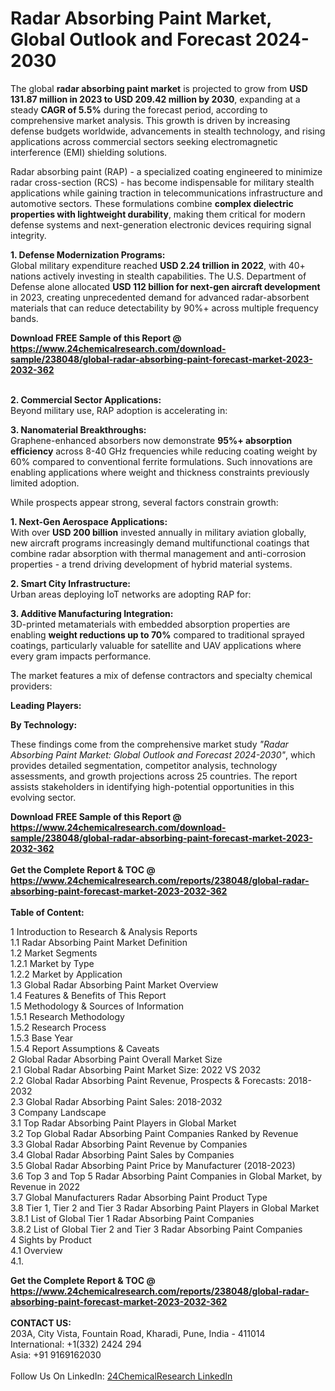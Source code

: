 <h1>Radar Absorbing Paint Market, Global Outlook and Forecast 2024-2030</h1><p>The global <strong>radar absorbing paint market</strong> is projected to grow from <strong>USD 131.87 million in 2023 to USD 209.42 million by 2030</strong>, expanding at a steady <strong>CAGR of 5.5%</strong> during the forecast period, according to comprehensive market analysis. This growth is driven by increasing defense budgets worldwide, advancements in stealth technology, and rising applications across commercial sectors seeking electromagnetic interference (EMI) shielding solutions.</p><p>Radar absorbing paint (RAP) - a specialized coating engineered to minimize radar cross-section (RCS) - has become indispensable for military stealth applications while gaining traction in telecommunications infrastructure and automotive sectors. These formulations combine <strong>complex dielectric properties with lightweight durability</strong>, making them critical for modern defense systems and next-generation electronic devices requiring signal integrity.</p><p><strong>1. Defense Modernization Programs:</strong><br>
Global military expenditure reached <strong>USD 2.24 trillion in 2022</strong>, with 40+ nations actively investing in stealth capabilities. The U.S. Department of Defense alone allocated <strong>USD 112 billion for next-gen aircraft development</strong> in 2023, creating unprecedented demand for advanced radar-absorbent materials that can reduce detectability by 90%+ across multiple frequency bands.</p><div><b>Download FREE Sample of this Report @ 
            <a href="https://www.24chemicalresearch.com/download-sample/238048/global-radar-absorbing-paint-forecast-market-2023-2032-362">
            https://www.24chemicalresearch.com/download-sample/238048/global-radar-absorbing-paint-forecast-market-2023-2032-362</a></b></div><br><p><strong>2. Commercial Sector Applications:</strong><br>
Beyond military use, RAP adoption is accelerating in:
</p><p><strong>3. Nanomaterial Breakthroughs:</strong><br>
Graphene-enhanced absorbers now demonstrate <strong>95%+ absorption efficiency</strong> across 8-40 GHz frequencies while reducing coating weight by 60% compared to conventional ferrite formulations. Such innovations are enabling applications where weight and thickness constraints previously limited adoption.</p><p>While prospects appear strong, several factors constrain growth:</p><p><strong>1. Next-Gen Aerospace Applications:</strong><br>
With over <strong>USD 200 billion</strong> invested annually in military aviation globally, new aircraft programs increasingly demand multifunctional coatings that combine radar absorption with thermal management and anti-corrosion properties - a trend driving development of hybrid material systems.</p><p><strong>2. Smart City Infrastructure:</strong><br>
Urban areas deploying IoT networks are adopting RAP for:
</p><p><strong>3. Additive Manufacturing Integration:</strong><br>
3D-printed metamaterials with embedded absorption properties are enabling <strong>weight reductions up to 70%</strong> compared to traditional sprayed coatings, particularly valuable for satellite and UAV applications where every gram impacts performance.</p><p>The market features a mix of defense contractors and specialty chemical providers:</p><p><strong>Leading Players:</strong>
</p><p><strong>By Technology:</strong>
</p><p>These findings come from the comprehensive market study <em>"Radar Absorbing Paint Market: Global Outlook and Forecast 2024-2030"</em>, which provides detailed segmentation, competitor analysis, technology assessments, and growth projections across 25 countries. The report assists stakeholders in identifying high-potential opportunities in this evolving sector.</p><div><b>Download FREE Sample of this Report @ 
            <a href="https://www.24chemicalresearch.com/download-sample/238048/global-radar-absorbing-paint-forecast-market-2023-2032-362">
            https://www.24chemicalresearch.com/download-sample/238048/global-radar-absorbing-paint-forecast-market-2023-2032-362</a></b></div><br><div><b>Get the Complete Report & TOC @ 
            <a href="https://www.24chemicalresearch.com/reports/238048/global-radar-absorbing-paint-forecast-market-2023-2032-362">
            https://www.24chemicalresearch.com/reports/238048/global-radar-absorbing-paint-forecast-market-2023-2032-362</a></b></div><br>
            <b>Table of Content:</b><p>1 Introduction to Research & Analysis Reports<br />
    1.1 Radar Absorbing Paint Market Definition<br />
    1.2 Market Segments<br />
        1.2.1 Market by Type<br />
        1.2.2 Market by Application<br />
    1.3 Global Radar Absorbing Paint Market Overview<br />
    1.4 Features & Benefits of This Report<br />
    1.5 Methodology & Sources of Information<br />
        1.5.1 Research Methodology<br />
        1.5.2 Research Process<br />
        1.5.3 Base Year<br />
        1.5.4 Report Assumptions & Caveats<br />
2 Global Radar Absorbing Paint Overall Market Size<br />
    2.1 Global Radar Absorbing Paint Market Size: 2022 VS 2032<br />
    2.2 Global Radar Absorbing Paint Revenue, Prospects & Forecasts: 2018-2032<br />
    2.3 Global Radar Absorbing Paint Sales: 2018-2032<br />
3 Company Landscape<br />
    3.1 Top Radar Absorbing Paint Players in Global Market<br />
    3.2 Top Global Radar Absorbing Paint Companies Ranked by Revenue<br />
    3.3 Global Radar Absorbing Paint Revenue by Companies<br />
    3.4 Global Radar Absorbing Paint Sales by Companies<br />
    3.5 Global Radar Absorbing Paint Price by Manufacturer (2018-2023)<br />
    3.6 Top 3 and Top 5 Radar Absorbing Paint Companies in Global Market, by Revenue in 2022<br />
    3.7 Global Manufacturers Radar Absorbing Paint Product Type<br />
    3.8 Tier 1, Tier 2 and Tier 3 Radar Absorbing Paint Players in Global Market<br />
        3.8.1 List of Global Tier 1 Radar Absorbing Paint Companies<br />
        3.8.2 List of Global Tier 2 and Tier 3 Radar Absorbing Paint Companies<br />
4 Sights by Product<br />
    4.1 Overview<br />
        4.1.</p><div><b>Get the Complete Report & TOC @ 
            <a href="https://www.24chemicalresearch.com/reports/238048/global-radar-absorbing-paint-forecast-market-2023-2032-362">
            https://www.24chemicalresearch.com/reports/238048/global-radar-absorbing-paint-forecast-market-2023-2032-362</a></b></div><br><b>CONTACT US:</b><br>
            203A, City Vista, Fountain Road, Kharadi, Pune, India - 411014<br>
            International: +1(332) 2424 294<br>
            Asia: +91 9169162030 <br><br>
            Follow Us On LinkedIn: <a href="https://www.linkedin.com/company/24chemicalresearch/">24ChemicalResearch LinkedIn</a>